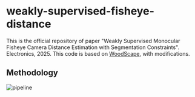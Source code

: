 # weakly-supervised-fisheye-distance
This is the official repository of paper "Weakly Supervised Monocular Fisheye Camera Distance Estimation with Segmentation Constraints". Electronics, 2025. This code is based on [WoodScape](https://github.com/valeoai/WoodScape/tree/master), with modifications.
## Methodology
![pipeline](https://github.com/user-attachments/assets/8ed8ba2c-97f2-454b-9cbd-a062589f9110)
